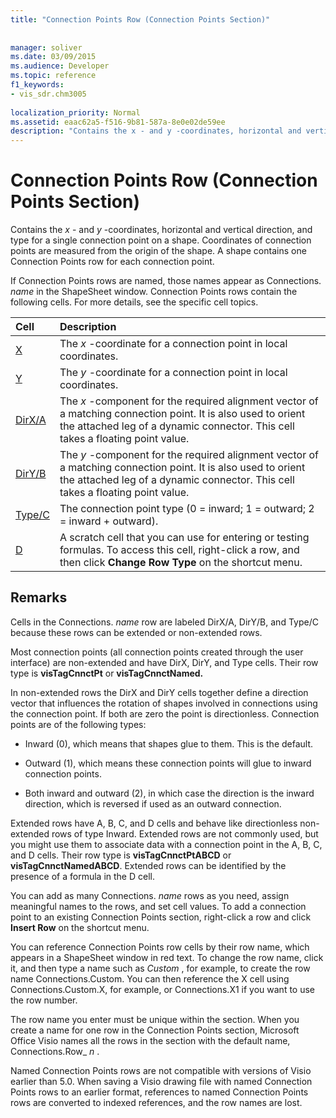 ```yaml
---
title: "Connection Points Row (Connection Points Section)"
 
 
manager: soliver
ms.date: 03/09/2015
ms.audience: Developer
ms.topic: reference
f1_keywords:
- vis_sdr.chm3005
 
localization_priority: Normal
ms.assetid: eaac62a5-f516-9b81-587a-8e0e02de59ee
description: "Contains the x - and y -coordinates, horizontal and vertical direction, and type for a single connection point on a shape. Coordinates of connection points are measured from the origin of the shape. A shape contains one Connection Points row for each connection point."
---
```


# Connection Points Row (Connection Points Section)

Contains the  *x*  - and  *y*  -coordinates, horizontal and vertical direction, and type for a single connection point on a shape. Coordinates of connection points are measured from the origin of the shape. A shape contains one Connection Points row for each connection point. 
  
If Connection Points rows are named, those names appear as Connections. *name*  in the ShapeSheet window. Connection Points rows contain the following cells. For more details, see the specific cell topics. 
  
|**Cell**|**Description**|
|:-----|:-----|
|[X](x-cell-connection-points-section.md) <br/> |The  *x*  -coordinate for a connection point in local coordinates.  <br/> |
|[Y](y-cell-connection-points-section.md) <br/> |The  *y*  -coordinate for a connection point in local coordinates.  <br/> |
|[DirX/A](dirxa-cell-connection-points-section.md) <br/> |The  *x*  -component for the required alignment vector of a matching connection point. It is also used to orient the attached leg of a dynamic connector. This cell takes a floating point value.  <br/> |
|[DirY/B](diryb-cell-connection-points-section.md) <br/> |The  *y*  -component for the required alignment vector of a matching connection point. It is also used to orient the attached leg of a dynamic connector. This cell takes a floating point value.  <br/> |
|[Type/C](typec-cell-connection-points-section.md) <br/> |The connection point type (0 = inward; 1 = outward; 2 = inward + outward).  <br/> |
|[D](d-cell-connection-points-section.md) <br/> |A scratch cell that you can use for entering or testing formulas. To access this cell, right-click a row, and then click **Change Row Type** on the shortcut menu.  <br/> |
   
## Remarks

Cells in the Connections. *name*  row are labeled DirX/A, DirY/B, and Type/C because these rows can be extended or non-extended rows. 
  
Most connection points (all connection points created through the user interface) are non-extended and have DirX, DirY, and Type cells. Their row type is **visTagCnnctPt** or **visTagCnnctNamed.**
  
In non-extended rows the DirX and DirY cells together define a direction vector that influences the rotation of shapes involved in connections using the connection point. If both are zero the point is directionless. Connection points are of the following types:
  
- Inward (0), which means that shapes glue to them. This is the default.
    
- Outward (1), which means these connection points will glue to inward connection points.
    
- Both inward and outward (2), in which case the direction is the inward direction, which is reversed if used as an outward connection.
    
Extended rows have A, B, C, and D cells and behave like directionless non-extended rows of type Inward. Extended rows are not commonly used, but you might use them to associate data with a connection point in the A, B, C, and D cells. Their row type is **visTagCnnctPtABCD** or **visTagCnnctNamedABCD**. Extended rows can be identified by the presence of a formula in the D cell. 
  
 You can add as many Connections.  *name*  rows as you need, assign meaningful names to the rows, and set cell values. To add a connection point to an existing Connection Points section, right-click a row and click **Insert Row** on the shortcut menu. 
  
You can reference Connection Points row cells by their row name, which appears in a ShapeSheet window in red text. To change the row name, click it, and then type a name such as  *Custom*  , for example, to create the row name Connections.Custom. You can then reference the X cell using Connections.Custom.X, for example, or Connections.X1 if you want to use the row number. 
  
The row name you enter must be unique within the section. When you create a name for one row in the Connection Points section, Microsoft Office Visio names all the rows in the section with the default name, Connections.Row_ *n*  . 
  
Named Connection Points rows are not compatible with versions of Visio earlier than 5.0. When saving a Visio drawing file with named Connection Points rows to an earlier format, references to named Connection Points rows are converted to indexed references, and the row names are lost.
  

